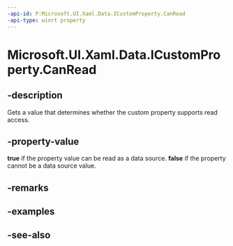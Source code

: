 ```yaml
---
-api-id: P:Microsoft.UI.Xaml.Data.ICustomProperty.CanRead
-api-type: winrt property
---
```


<!-- Property syntax
public bool CanRead { get; }
-->

# Microsoft.UI.Xaml.Data.ICustomProperty.CanRead

## -description
Gets a value that determines whether the custom property supports read access.

## -property-value
**true** if the property value can be read as a data source. **false** if the property cannot be a data source value.

## -remarks

## -examples

## -see-also
